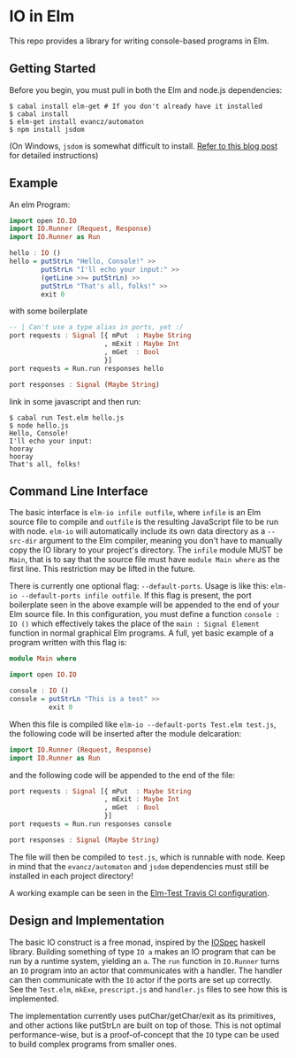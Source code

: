 IO in Elm
=========

This repo provides a library for writing console-based programs in
Elm.

Getting Started
---------------

Before you begin, you must pull in both the Elm and node.js dependencies:

```
$ cabal install elm-get # If you don't already have it installed
$ cabal install
$ elm-get install evancz/automaton
$ npm install jsdom
```

(On Windows, `jsdom` is somewhat difficult to install. [Refer to this blog post](http://www.steveworkman.com/node-js/2012/installing-jsdom-on-windows/) for detailed instructions)

Example
-------
An elm Program:
```haskell
import open IO.IO
import IO.Runner (Request, Response)
import IO.Runner as Run

hello : IO ()
hello = putStrLn "Hello, Console!" >>
        putStrLn "I'll echo your input:" >>
        (getLine >>= putStrLn) >>
        putStrLn "That's all, folks!" >>
        exit 0
```
with some boilerplate
```haskell
-- | Can't use a type alias in ports, yet :/
port requests : Signal [{ mPut  : Maybe String
                        , mExit : Maybe Int
                        , mGet  : Bool
                        }]
port requests = Run.run responses hello

port responses : Signal (Maybe String)
```
link in some javascript and then run:
```
$ cabal run Test.elm hello.js
$ node hello.js
Hello, Console!
I'll echo your input:
hooray
hooray
That's all, folks!
```

Command Line Interface
----------------------
The basic interface is `elm-io infile outfile`, where `infile` is an
Elm source file to compile and `outfile` is the resulting JavaScript
file to be run with node. `elm-io` will automatically include its own
data directory as a `--src-dir` argument to the Elm compiler, meaning
you don't have to manually copy the IO library to your project's directory.
The `infile` module MUST be `Main`, that is to say that the source file must
have `module Main where` as the first line. This restriction may be lifted
in the future.

There is currently one optional flag: `--default-ports`. Usage is like this:
`elm-io --default-ports infile outfile`. If this flag is present, the port
boilerplate seen in the above example will be appended to the end of your Elm
source file. In this configuration, you must define a function `console : IO ()`
which effectively takes the place of the `main : Signal Element` function in
normal graphical Elm programs. A full, yet basic example of a program written
with this flag is:
```haskell
module Main where

import open IO.IO

console : IO ()
console = putStrLn "This is a test" >>
          exit 0
```
When this file is compiled like `elm-io --default-ports Test.elm test.js`, the
following code will be inserted after the module delcaration:
```haskell
import IO.Runner (Request, Response)
import IO.Runner as Run
```
and the following code will be appended to the end of the file:
```haskell
port requests : Signal [{ mPut  : Maybe String
                        , mExit : Maybe Int
                        , mGet  : Bool
                        }]
port requests = Run.run responses console

port responses : Signal (Maybe String)
```
The file will then be compiled to `test.js`, which is runnable with node.
Keep in mind that the `evancz/automaton` and `jsdom` dependencies must still
be installed in each project directory!

A working example can be seen in the [Elm-Test Travis CI configuration](https://github.com/deadfoxygrandpa/Elm-Test/blob/master/.travis.yml).

Design and Implementation
-------------------------
The basic IO construct is a free monad, inspired by the
[IOSpec](http://hackage.haskell.org/package/IOSpec) haskell
library. Building something of type `IO a` makes an IO program that
can be run by a runtime system, yielding an `a`. The `run` function in
`IO.Runner` turns an `IO` program into an actor that communicates with
a handler. The handler can then communicate with the `IO` actor if the
ports are set up correctly. See the `Test.elm`, `mkExe`,
`prescript.js` and `handler.js` files to see how this is implemented.

The implementation currently uses putChar/getChar/exit as its
primitives, and other actions like putStrLn are built on top of
those. This is not optimal performance-wise, but is a proof-of-concept
that the `IO` type can be used to build complex programs from smaller
ones.
